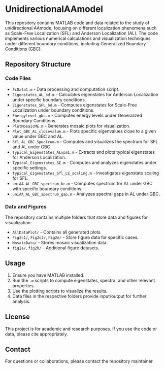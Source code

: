 # UnidirectionalAAmodel

This repository contains MATLAB code and data related to the study of unidirectional AAmode, focusing on different localization phenomena such as Scale-Free Localization (SFL) and Anderson Localization (AL). The code implements various numerical calculations and visualization techniques under different boundary conditions, including Generalized Boundary Conditions (GBC).

## Repository Structure

### Code Files
- `EcData1.m` - Data processing and computation script.
- `Eigenstates_AL_bd.m` - Calculates eigenstates for Anderson Localization under specific boundary conditions.
- `Eigenstates_SFL_bd.m` - Computes eigenstates for Scale-Free Localization under boundary conditions.
- `Energylevel_gbc.m` - Computes energy levels under Generalized Boundary Conditions.
- `PlotMosaicME.m` - Generates mosaic plots for visualization.
- `Plot_GBC_AL_closevalue.m` - Plots specific eigenvalues close to a given value under GBC and AL.
- `Sfl_AL_GBC_Spectrum.m` - Computes and visualizes the spectrum for SFL and AL under GBC.
- `Typical_Eigenstates_ALvpa1.m` - Extracts and plots typical eigenstates for Anderson Localization.
- `Typical_Eigenstates_SE.m` - Computes and analyzes eigenstates under specific settings.
- `Typical_Eigenstates_Sfl_LE_scaling.m` - Investigates eigenstate scaling for SFL.
- `uniAA_AL_GBC_spectrum_bc.m` - Computes spectrum for AL under GBC with specific boundary conditions.
- `uniAA_AL_GBC_spectrum_gap.m` - Analyzes spectral gaps in AL under GBC.

### Data and Figures
The repository contains multiple folders that store data and figures for visualization:
- `AllDataPlot/` - Contains all generated plots.
- `Fig2c1/`, `Fig2c2/`, `Fig2d/` - Store figure data for specific cases.
- `MosaicData/` - Stores mosaic visualization data.
- `fig2a/`, `fig2b/` - Additional figure datasets.

## Usage
1. Ensure you have MATLAB installed.
2. Run the `.m` scripts to compute eigenstates, spectra, and other relevant properties.
3. Use the plotting scripts to visualize the results.
4. Data files in the respective folders provide input/output for further analysis.

## License
This project is for academic and research purposes. If you use the code or data, please cite appropriately.

## Contact
For questions or collaborations, please contact the repository maintainer.

